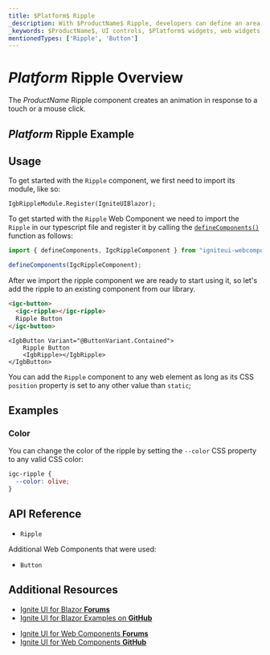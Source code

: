 ```yaml
---
title: $Platform$ Ripple
_description: With $ProductName$ Ripple, developers can define an area which received a ripple animation effect for a visually enticing UI enhancement.
_keywords: $ProductName$, UI controls, $Platform$ widgets, web widgets, UI widgets, $Platform$, Native $Platform$ Components Suite, Native $Platform$ Controls, Native $Platform$ Components Library, $Platform$ Ripple components, $Platform$ Ripple controls
mentionedTypes: ['Ripple', 'Button']
---
```


# $Platform$ Ripple Overview

The $ProductName$ Ripple component creates an animation in response to a touch or a mouse click.

<div class="divider"></div>

## $Platform$ Ripple Example

<code-view style="height: 80px"
           data-demos-base-url="{environment:demosBaseUrl}"
           iframe-src="{environment:demosBaseUrl}/inputs/ripple-button" alt="$Platform$ Ripple Example"
           github-src="inputs/ripple/button">
</code-view>

## Usage

<!-- Blazor -->

To get started with the `Ripple` component, we first need to import its module, like so:

```razor
IgbRippleModule.Register(IgniteUIBlazor);
```

<!-- end: Blazor -->

<div class="divider--half"></div>

<!-- WebComponents -->

To get started with the `Ripple` Web Component we need to import the `Ripple` in our typescript file and register it by calling the [`defineComponents()`]({environment:wcApiUrl}/index.html#defineComponents) function as follows:

```ts
import { defineComponents, IgcRippleComponent } from "igniteui-webcomponents";

defineComponents(IgcRippleComponent);
```

<!-- end: WebComponents -->

After we import the ripple component we are ready to start using it, so let's add the ripple to an existing component from our library.

```html
<igc-button>
  <igc-ripple></igc-ripple>
  Ripple Button
</igc-button>
```

```razor
<IgbButton Variant="@ButtonVariant.Contained">
    Ripple Button
    <IgbRipple></IgbRipple>
</IgbButton>
```

You can add the `Ripple` component to any web element as long as its CSS `position` property is set to any other value than `static`;

## Examples

### Color

You can change the color of the ripple by setting the `--color` CSS property to any valid CSS color:

```css
igc-ripple {
  --color: olive;
}
```

<code-view style="height: 80px"
           data-demos-base-url="{environment:demosBaseUrl}"
           iframe-src="{environment:demosBaseUrl}/inputs/ripple-color" alt="$Platform$ Ripple Example"
           github-src="inputs/ripple/color">
</code-view>

<!-- WebComponents -->

## API Reference

* `Ripple`

Additional Web Components that were used:

* `Button`

<!-- end: WebComponents -->

## Additional Resources

<!-- Blazor -->

* [Ignite UI for Blazor **Forums**](https://www.infragistics.com/community/forums/f/ignite-ui-for-blazor)
* [Ignite UI for Blazor Examples on **GitHub**](https://github.com/IgniteUI/igniteui-blazor-examples)

<!-- end: Blazor -->

<!-- WebComponents -->

* [Ignite UI for Web Components **Forums**](https://www.infragistics.com/community/forums/f/ignite-ui-for-web-components)
* [Ignite UI for Web Components **GitHub**](https://github.com/IgniteUI/igniteui-webcomponents)

<!-- end: WebComponents -->
